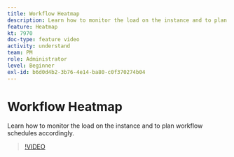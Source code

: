 ```yaml
---
title: Workflow Heatmap
description: Learn how to monitor the load on the instance and to plan workflow schedules accordingly.
feature: Heatmap
kt: 7970
doc-type: feature video
activity: understand
team: PM
role: Administrator
level: Beginner
exl-id: b6d0d4b2-3b76-4e14-ba80-c0f370274b04
---
```

# Workflow Heatmap

Learn how to monitor the load on the instance and to plan workflow schedules accordingly.

>[!VIDEO](https://video.tv.adobe.com/v/25558?quality=12)
